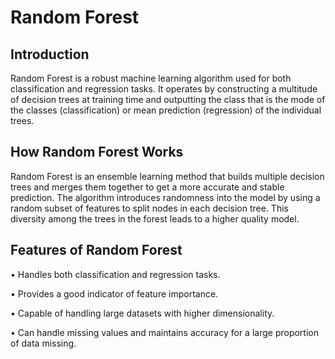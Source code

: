 # Random Forest

## Introduction
Random Forest is a robust machine learning algorithm used for both classification and regression tasks. It operates by constructing a multitude of decision trees at training time and outputting the class that is the mode of the classes (classification) or mean prediction (regression) of the individual trees.

## How Random Forest Works
Random Forest is an ensemble learning method that builds multiple decision trees and merges them together to get a more accurate and stable prediction. The algorithm introduces randomness into the model by using a random subset of features to split nodes in each decision tree. This diversity among the trees in the forest leads to a higher quality model.

## Features of Random Forest
•  Handles both classification and regression tasks.

•  Provides a good indicator of feature importance.

•  Capable of handling large datasets with higher dimensionality.

•  Can handle missing values and maintains accuracy for a large proportion of data missing.
